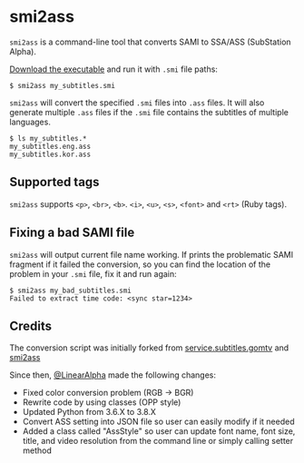 # smi2ass

`smi2ass` is a command-line tool that converts SAMI to SSA/ASS (SubStation Alpha).

[Download the executable](https://github.com/LinearAlpha/smi2ass/releases) and run it with `.smi` file paths:

```
$ smi2ass my_subtitles.smi
```

`smi2ass` will convert the specified `.smi` files into `.ass` files. It will also generate multiple `.ass` files
if the `.smi` file contains the subtitles of multiple languages.

```
$ ls my_subtitles.*
my_subtitles.eng.ass
my_subtitles.kor.ass
```

## Supported tags

`smi2ass` supports `<p>`, `<br>`, `<b>`. `<i>`, `<u>`, `<s>`, `<font>` and `<rt>` (Ruby tags).

## Fixing a bad SAMI file

`smi2ass` will output current file name working. If prints the problematic SAMI fragment if it failed the conversion,
so you can find the location of the problem in your `.smi` file, fix it and run again:

```
$ smi2ass my_bad_subtitles.smi
Failed to extract time code: <sync star=1234>
```

## Credits

The conversion script was initially forked from [service.subtitles.gomtv](https://github.com/hojel/service.subtitles.gomtv/tree/3a7342961e140eaf8250659b0ac6158ce5e6bc5c/resources/lib) and [smi2ass](https://github.com/trustin/smi2ass/tree/v0.1.1)

Since then, [@LinearAlpha](https://github.com/LinearAlpha) made the following changes:
- Fixed color conversion problem (RGB -> BGR)
- Rewrite code by using classes (OPP style)
- Updated Python from 3.6.X to 3.8.X
- Convert ASS setting into JSON file so user can easily modify if it needed
- Added a class called "AssStyle" so user can update font name, font size, title, and video resolution from the command line or simply calling setter method